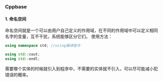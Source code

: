 ### Cppbase

#### 1. 命名空间
命名空间就是一个可以由用户自己定义的作用域，在不同的作用域中可以定义相同名字的变量，互不干扰，系统能够区分它们。
使用方法：
```C++
using namespace std; //using编译指令

using std::cout;
using std::endl;
```
需要哪个实体的时候就引入到程序中，不需要的实体就不引入，可以尽可能减小犯错误的概率。
